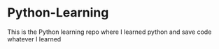 # Python-Learning
This is the Python learning repo where I learned python and save code whatever I learned
